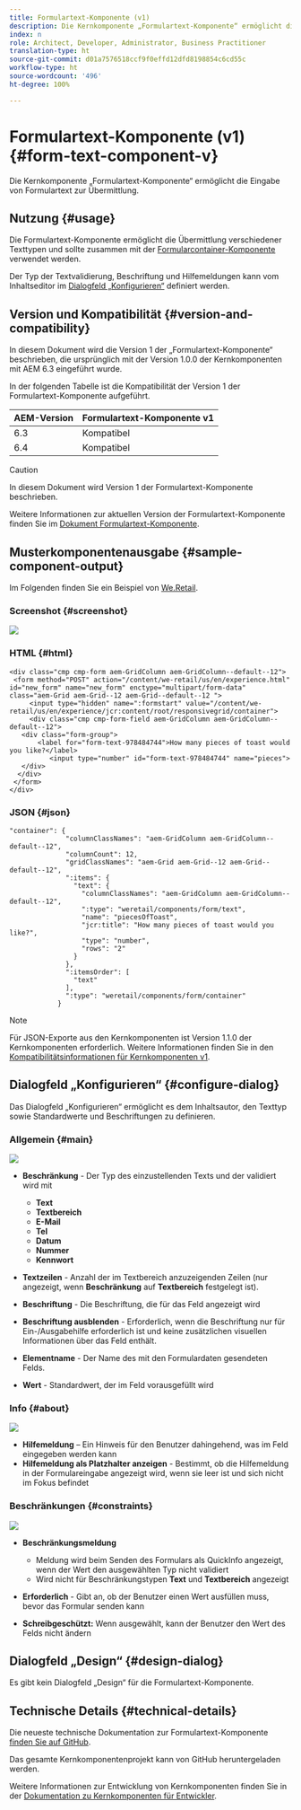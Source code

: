 ```yaml
---
title: Formulartext-Komponente (v1)
description: Die Kernkomponente „Formulartext-Komponente“ ermöglicht die Eingabe von Formulartext zur Übermittlung.
index: n
role: Architect, Developer, Administrator, Business Practitioner
translation-type: ht
source-git-commit: d01a7576518ccf9f0effd12dfd8198854c6cd55c
workflow-type: ht
source-wordcount: '496'
ht-degree: 100%

---
```



# Formulartext-Komponente (v1) {#form-text-component-v}

Die Kernkomponente „Formulartext-Komponente“ ermöglicht die Eingabe von Formulartext zur Übermittlung.

## Nutzung {#usage}

Die Formulartext-Komponente ermöglicht die Übermittlung verschiedener Texttypen und sollte zusammen mit der [Formularcontainer-Komponente](form-container-v1.md) verwendet werden.

Der Typ der Textvalidierung, Beschriftung und Hilfemeldungen kann vom Inhaltseditor im [Dialogfeld „Konfigurieren“](#configure-dialog) definiert werden.

## Version und Kompatibilität {#version-and-compatibility}

In diesem Dokument wird die Version 1 der „Formulartext-Komponente“ beschrieben, die ursprünglich mit der Version 1.0.0 der Kernkomponenten mit AEM 6.3 eingeführt wurde.

In der folgenden Tabelle ist die Kompatibilität der Version 1 der Formulartext-Komponente aufgeführt.

| AEM-Version | Formulartext-Komponente v1 |
|--- |--- |
| 6.3 | Kompatibel |
| 6.4 | Kompatibel |

>[!CAUTION]
>
>In diesem Dokument wird Version 1 der Formulartext-Komponente beschrieben.
>
>Weitere Informationen zur aktuellen Version der Formulartext-Komponente finden Sie im [Dokument Formulartext-Komponente](/help/components/forms/form-text.md).

## Musterkomponentenausgabe {#sample-component-output}

Im Folgenden finden Sie ein Beispiel von [We.Retail](https://helpx.adobe.com/de/experience-manager/6-4/sites/developing/using/we-retail.html).

### Screenshot {#screenshot}

![](/help/assets/chlimage_1-22.png)

### HTML {#html}

```
<div class="cmp cmp-form aem-GridColumn aem-GridColumn--default--12">
 <form method="POST" action="/content/we-retail/us/en/experience.html" id="new_form" name="new_form" enctype="multipart/form-data" class="aem-Grid aem-Grid--12 aem-Grid--default--12 ">
     <input type="hidden" name=":formstart" value="/content/we-retail/us/en/experience/jcr:content/root/responsivegrid/container">
     <div class="cmp cmp-form-field aem-GridColumn aem-GridColumn--default--12">
   <div class="form-group">
       <label for="form-text-978484744">How many pieces of toast would you like?</label>
          <input type="number" id="form-text-978484744" name="pieces">
   </div>
  </div>
 </form>
</div>
```

### JSON {#json}

```
"container": {
              "columnClassNames": "aem-GridColumn aem-GridColumn--default--12",
              "columnCount": 12,
              "gridClassNames": "aem-Grid aem-Grid--12 aem-Grid--default--12",
              ":items": {
                "text": {
                  "columnClassNames": "aem-GridColumn aem-GridColumn--default--12",
                  ":type": "weretail/components/form/text",
                  "name": "piecesOfToast",
                  "jcr:title": "How many pieces of toast would you like?",
                  "type": "number",
                  "rows": "2"
                }
              },
              ":itemsOrder": [
                "text"
              ],
              ":type": "weretail/components/form/container"
            }
```

>[!NOTE]
>
>Für JSON-Exporte aus den Kernkomponenten ist Version 1.1.0 der Kernkomponenten erforderlich. Weitere Informationen finden Sie in den [Kompatibilitätsinformationen für Kernkomponenten v1](/help/versions.md).

## Dialogfeld „Konfigurieren“ {#configure-dialog}

Das Dialogfeld „Konfigurieren“ ermöglicht es dem Inhaltsautor, den Texttyp sowie Standardwerte und Beschriftungen zu definieren.

### Allgemein {#main}

![](/help/assets/chlimage_1-23.png)

* **Beschränkung** - Der Typ des einzustellenden Texts und der validiert wird mit

   * **Text**
   * **Textbereich**
   * **E-Mail**
   * **Tel**
   * **Datum**
   * **Nummer**
   * **Kennwort**

* **Textzeilen** - Anzahl der im Textbereich anzuzeigenden Zeilen (nur angezeigt, wenn **Beschränkung** auf **Textbereich** festgelegt ist).

* **Beschriftung** - Die Beschriftung, die für das Feld angezeigt wird
* **Beschriftung ausblenden** - Erforderlich, wenn die Beschriftung nur für Ein-/Ausgabehilfe erforderlich ist und keine zusätzlichen visuellen Informationen über das Feld enthält.
* **Elementname** - Der Name des mit den Formulardaten gesendeten Felds.
* **Wert** - Standardwert, der im Feld vorausgefüllt wird

### Info {#about}

![](/help/assets/chlimage_1-24.png)

* **Hilfemeldung** – Ein Hinweis für den Benutzer dahingehend, was im Feld eingegeben werden kann
* **Hilfemeldung als Platzhalter anzeigen** - Bestimmt, ob die Hilfemeldung in der Formulareingabe angezeigt wird, wenn sie leer ist und sich nicht im Fokus befindet

### Beschränkungen {#constraints}

![](/help/assets/chlimage_1-25.png)

* **Beschränkungsmeldung**

   * Meldung wird beim Senden des Formulars als QuickInfo angezeigt, wenn der Wert den ausgewählten Typ nicht validiert
   * Wird nicht für Beschränkungstypen **Text** und **Textbereich** angezeigt

* **Erforderlich** - Gibt an, ob der Benutzer einen Wert ausfüllen muss, bevor das Formular senden kann
* **Schreibgeschützt:** Wenn ausgewählt, kann der Benutzer den Wert des Felds nicht ändern

## Dialogfeld „Design“ {#design-dialog}

Es gibt kein Dialogfeld „Design“ für die Formulartext-Komponente.

## Technische Details {#technical-details}

Die neueste technische Dokumentation zur Formulartext-Komponente [finden Sie auf GitHub](https://github.com/adobe/aem-core-wcm-components/tree/master/content/src/content/jcr_root/apps/core/wcm/components/form/text/v1/text).

Das gesamte Kernkomponentenprojekt kann von GitHub heruntergeladen werden.

Weitere Informationen zur Entwicklung von Kernkomponenten finden Sie in der [Dokumentation zu Kernkomponenten für Entwickler](/help/developing/overview.md).
